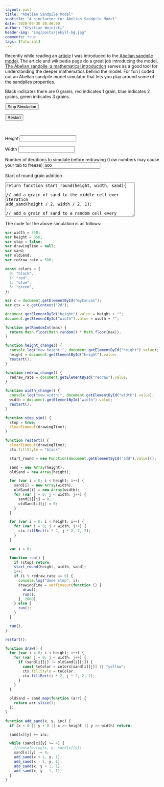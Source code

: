 ```yaml
---
layout: post
title: "Abelian Sandpile Model"
subtitle: "A simulartor for Abelian Sandpile Model"
date: 2020-09-30 20:46:00
author: "Krystian Wojcicki"
header-img: "img/posts/jekyll-bg.jpg"
comments: true
tags: [Tutorial]
---
```


Recently while reading an [article](https://nullprogram.com/blog/2020/04/30/) I was introduced to the [Abelian sandpile model](https://en.wikipedia.org/wiki/Abelian_sandpile_model). The article and wikipedia page do a great job introducing the model, [The Abelian sandpile; a mathematical
introduction](https://arxiv.org/pdf/cond-mat/0301481.pdf) serves as a good tool for understanding the deeper mathematics behind the model. For fun I coded out an Abelian sandpile model simulator that lets you play around some of the sandpiles properties.

Black indicates there are 0 grains, red indicates 1 grain, blue indicates 2 grains, green indicates 3 grains.

<div style="display: inline;">
  
<button onclick="stop_sim()">Stop Simulation</button>

<button onclick="restart()">Restart</button>

<br/>
<br/>
<label for="height">Height</label>
<input type="number" id="height" onchange="height_change()"> <br/>

<label for="width">Width</label>
<input type="number" id="width" onchange="width_change()"> <br/>

<label for="redraw">Number of iterations to simulate before redrawing (Low numbers may cause your tab to freeze)</label>
<input type="number" id="redraw" onchange="redraw_change()" value="500"><br/>

<label for="add">Start of round grain addition</label>
<textarea id="add" rows="7" cols="50">
return function start_round(height, width, sand){

// add a grain of sand to the middle cell ever iteration
add_sand(height / 2, width / 2, 1);

// add a grain of sand to a random cell every iteration
// add_sand(getRandomInt(height), getRandomInt(width), 1)

}
</textarea>

</div>
<canvas id="myCanvas" width="700" height="700"></canvas>

<script id="script">
var width = 350;
var height = 350;
var stop = false;
var drawingTime = null;
var sand;
var oldSand;
var redraw_rate = 500;

const colors = {
  0: "black",
  1: "red",
  2: "blue",
  3: "green"
}

var c = document.getElementById("myCanvas");
var ctx = c.getContext("2d");

document.getElementById("height").value = height + "";
document.getElementById("width").value = width + "";

function getRandomInt(max) {
 return Math.floor(Math.random() * Math.floor(max));
}

function height_change(){
  console.log("new height:", document.getElementById("height").value)
  height = document.getElementById("height").value
  restart();
}

function redraw_change(){
  redraw_rate = document.getElementById("redraw").value
}

function width_change(){
  console.log("new width:", document.getElementById("width").value)
  width = document.getElementById("width").value
  restart();
}

function stop_sim(){
  stop = true;
  clearTimeout(drawingTime);
}

function restart(){
  clearTimeout(drawingTime);
  ctx.fillStyle = "black";

  start_round = new Function(document.getElementById("add").value)();

  sand = new Array(height);
  oldSand = new Array(height);

  for(var i = 0; i < height; i++){
    sand[i] = new Array(width);
    oldSand[i] = new Array(width);
    for(var j = 0; j < width; j++){
      sand[i][j] = 0;
      oldSand[i][j] = 0;
    }
  }

  for(var i = 0; i <  height; i++){
    for(var j = 0; j < width; j++){
      ctx.fillRect(i * 2, j * 2, 2, 2);
    }
  }

  var i = 0;

  function run(){
    if(stop) return;
    start_round(height, width, sand);
    i++;
    if(i % redraw_rate == 0){
      console.log("done step", i);
      drawingTime = setTimeout(function(){
        draw();
        run();
      }, 2000);
    } else {
      run();
    }
  }

  run();
}

restart();

function draw(){
  for(var i = 0; i < height; i++){
    for(var j = 0; j < width; j++){
      if(sand[i][j] != oldSand[i][j]){
        const toColor = colors[sand[i][j]] || "yellow"
        ctx.fillStyle = toColor;
        ctx.fillRect(i * 2, j * 2, 2, 2);
      }
    }
  }

  oldSand = sand.map(function(arr) {
    return arr.slice();
  });
}

function add_sand(x, y, inc){

  if(x < 0 || y < 0 || x >= height || y >= width) return

  sand[x][y] += inc

  while(sand[x][y] >= 4){
    //console.log(x, y, sand[x][y])
    sand[x][y] -= 4
    add_sand(x + 1, y, 1);
    add_sand(x - 1, y, 1);
    add_sand(x, y + 1, 1);
    add_sand(x, y - 1, 1);
  }
}
</script>

The code for the above simulation is as follows:

```javascript
var width = 350;
var height = 350;
var stop = false;
var drawingTime = null;
var sand;
var oldSand;
var redraw_rate = 500;

const colors = {
  0: "black",
  1: "red",
  2: "blue",
  3: "green",
};

var c = document.getElementById("myCanvas");
var ctx = c.getContext("2d");

document.getElementById("height").value = height + "";
document.getElementById("width").value = width + "";

function getRandomInt(max) {
  return Math.floor(Math.random() * Math.floor(max));
}

function height_change() {
  console.log("new height:", document.getElementById("height").value);
  height = document.getElementById("height").value;
  restart();
}

function redraw_change() {
  redraw_rate = document.getElementById("redraw").value;
}

function width_change() {
  console.log("new width:", document.getElementById("width").value);
  width = document.getElementById("width").value;
  restart();
}

function stop_sim() {
  stop = true;
  clearTimeout(drawingTime);
}

function restart() {
  clearTimeout(drawingTime);
  ctx.fillStyle = "black";

  start_round = new Function(document.getElementById("add").value)();

  sand = new Array(height);
  oldSand = new Array(height);

  for (var i = 0; i < height; i++) {
    sand[i] = new Array(width);
    oldSand[i] = new Array(width);
    for (var j = 0; j < width; j++) {
      sand[i][j] = 0;
      oldSand[i][j] = 0;
    }
  }

  for (var i = 0; i < height; i++) {
    for (var j = 0; j < width; j++) {
      ctx.fillRect(i * 2, j * 2, 2, 2);
    }
  }

  var i = 0;

  function run() {
    if (stop) return;
    start_round(height, width, sand);
    i++;
    if (i % redraw_rate == 0) {
      console.log("done step", i);
      drawingTime = setTimeout(function () {
        draw();
        run();
      }, 2000);
    } else {
      run();
    }
  }

  run();
}

restart();

function draw() {
  for (var i = 0; i < height; i++) {
    for (var j = 0; j < width; j++) {
      if (sand[i][j] != oldSand[i][j]) {
        const toColor = colors[sand[i][j]] || "yellow";
        ctx.fillStyle = toColor;
        ctx.fillRect(i * 2, j * 2, 2, 2);
      }
    }
  }

  oldSand = sand.map(function (arr) {
    return arr.slice();
  });
}

function add_sand(x, y, inc) {
  if (x < 0 || y < 0 || x >= height || y >= width) return;

  sand[x][y] += inc;

  while (sand[x][y] >= 4) {
    //console.log(x, y, sand[x][y])
    sand[x][y] -= 4;
    add_sand(x + 1, y, 1);
    add_sand(x - 1, y, 1);
    add_sand(x, y + 1, 1);
    add_sand(x, y - 1, 1);
  }
}
```
